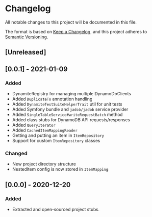 # Changelog
All notable changes to this project will be documented in this file.

The format is based on [Keep a Changelog](https://keepachangelog.com/en/1.0.0/),
and this project adheres to [Semantic Versioning](https://semver.org/spec/v2.0.0.html).

## [Unreleased]

## [0.0.1] - 2021-01-09
### Added
- DynamiteRegistry for managing multiple DynamoDbClients
- Added `DuplicateTo` annotation handling
- Added `DynamiteTestSuiteHelperTrait` util for unit tests
- Added Symfony bundle and `jadob/jadob` service provider
- Added `SingleTableService#writeRequestBatch` method
- Added class stubs for DynamoDB API requests/responses 
- Added `QueryIterator`
- Added `CachedItemMappingReader`
- Getting and putting an item in `ItemRepository`
- Support for custom `ItemRepository` classes

### Changed
- New project directory structure
- NestedItem config is now stored in `ItemMapping`

## [0.0.0] - 2020-12-20
### Added
- Extracted and open-sourced project stubs. 
